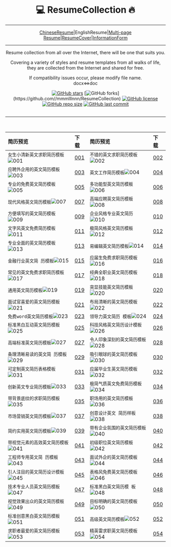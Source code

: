 
<div align="center">
<h1>💻 ResumeCollection 🔥</h1>

---

[ChineseResume](README.md)|EnglishResume|[Multi-page Resume](MultiResume.md)|[ResumeCover](ResumeCover.md)|[InformationForm](TableResume.md)


---

Resume collection from all over the Internet, there will be one that suits you.

<p align="center">
Covering a variety of styles and resume templates from all walks of life, they are collected from the Internet and shared for free.
<br></p>
If compatibility issues occur, please modify file name.<br>
docx<=>doc


[![GitHub stars](https://img.shields.io/github/stars/mmmlllnnn/ResumeCollection.svg?style=popout-square)](https://github.com/mmmlllnnn/ResumeCollection)
[![GitHub forks](https://img.shields.io/github/forks/mmmlllnnn/ResumeCollection.svg?)](https://github.com//mmmlllnnn/ResumeCollection)
[![GitHub license](https://img.shields.io/github/license/mmmlllnnn/ResumeCollection.svg)](https://github.com/mmmlllnnn/ResumeCollection)
[![GitHub repo size](https://img.shields.io/github/repo-size/mmmlllnnn/ResumeCollection.svg)](https://github.com/mmmlllnnn/ResumeCollection)
[![GitHub last commit](https://img.shields.io/github/last-commit/mmmlllnnn/ResumeCollection.svg)](https://github.com/mmmlllnnn/ResumeCollection)
<br>
<br>

---

<br>
</div>

| 简历预览 |  下载  | 简历预览  | 下载  |
|:---------|:------|:---------|:------| 
|`女生小清新英文求职简历模板`![001](2.EnglishResume/001/001.jpg)|[001](2.EnglishResume/001/)|`不错的英文求职简历模板`![002](2.EnglishResume/002/002.jpg)|[002](2.EnglishResume/002/)
|`应聘外企用的英文简历模板`![003](2.EnglishResume/003/003.jpg)|[003](2.EnglishResume/003/)|`英文工作简历模板`![004](2.EnglishResume/004/004.jpg)|[004](2.EnglishResume/004/)
|`专业的免费英文简历模板`![005](2.EnglishResume/005/005.jpg)|[005](2.EnglishResume/005/)|`多功能型英文简历模板`![006](2.EnglishResume/006/006.jpg)|[006](2.EnglishResume/006/)
|`现代风格英文简历模板`![007](2.EnglishResume/007/007.jpg)|[007](2.EnglishResume/007/)|`高端应聘英文简历模板`![008](2.EnglishResume/008/008.jpg)|[008](2.EnglishResume/008/)
|`方便填写的英文简历模板`![009](2.EnglishResume/009/009.jpg)|[009](2.EnglishResume/009/)|`企业风格专业英文简历`![010](2.EnglishResume/010/010.jpg)|[010](2.EnglishResume/010/)
|`文字风英文免费简历模板`![011](2.EnglishResume/011/011.jpg)|[011](2.EnglishResume/011/)|`极简风格英文简历模板`![012](2.EnglishResume/012/012.jpg)|[012](2.EnglishResume/012/)
|`专业全面的英文简历模板`![013](2.EnglishResume/013/013.jpg)|[013](2.EnglishResume/013/)|`易编辑英文简历模板`![014](2.EnglishResume/014/014.jpg)|[014](2.EnglishResume/014/)
|`金融行业英文简 历模板`![015](2.EnglishResume/015/015.jpg)|[015](2.EnglishResume/015/)|`应届生免费求职简历模板`![016](2.EnglishResume/016/016.jpg)|[016](2.EnglishResume/016/)
|`常见的英文免费求职简历模板`![017](2.EnglishResume/017/017.jpg)|[017](2.EnglishResume/017/)|`经典全职业英文简历模板`![018](2.EnglishResume/018/018.jpg)|[018](2.EnglishResume/018/)
|`通用英文简历模板`![019](2.EnglishResume/019/019.jpg)|[019](2.EnglishResume/019/)|`突显技能英文简历模板`![020](2.EnglishResume/020/020.jpg)|[020](2.EnglishResume/020/)
|`面试官喜爱的英文简历模板`![021](2.EnglishResume/021/021.jpg)|[021](2.EnglishResume/021/)|`布局清晰的英文简历模板`![022](2.EnglishResume/022/022.jpg)|[022](2.EnglishResume/022/)
|`免费word英文简历模板`![023](2.EnglishResume/023/023.jpg)|[023](2.EnglishResume/023/)|`领导力英文简历 模板`![024](2.EnglishResume/024/024.jpg)|[024](2.EnglishResume/024/)
|`标准黑白互动英文简历模板`![025](2.EnglishResume/025/025.jpg)|[025](2.EnglishResume/025/)|`科技风格英文简历设计模板`![026](2.EnglishResume/026/026.jpg)|[026](2.EnglishResume/026/)
|`高端标准英文简历模板`![027](2.EnglishResume/027/027.jpg)|[027](2.EnglishResume/027/)|`令人印象深刻的英文简历模板`![028](2.EnglishResume/028/028.jpg)|[028](2.EnglishResume/028/)
|`条理清晰易读的英文简 历模板`![029](2.EnglishResume/029/029.jpg)|[029](2.EnglishResume/029/)|`吸引眼球的英文简历模板`![030](2.EnglishResume/030/030.jpg)|[030](2.EnglishResume/030/)
|`可定制英文简历表格模板`![031](2.EnglishResume/031/031.jpg)|[031](2.EnglishResume/031/)|`应届毕业生英文简历模板`![032](2.EnglishResume/032/032.jpg)|[032](2.EnglishResume/032/)
|`创新英文专业简历模板`![033](2.EnglishResume/033/033.jpg)|[033](2.EnglishResume/033/)|`极简气质英文免费简历模板`![034](2.EnglishResume/034/034.jpg)|[034](2.EnglishResume/034/)
|`带背景底纹的求职简历模板`![035](2.EnglishResume/035/035.jpg)|[035](2.EnglishResume/035/)|`职场用的英文简历模板`![036](2.EnglishResume/036/036.jpg)|[036](2.EnglishResume/036/)
|`市场营销英文简历模板`![037](2.EnglishResume/037/037.jpg)|[037](2.EnglishResume/037/)|`创意设计英文 简历样板`![038](2.EnglishResume/038/038.jpg)|[038](2.EnglishResume/038/)
|`简约实用英文简历模板`![039](2.EnglishResume/039/039.jpg)|[039](2.EnglishResume/039/)|`带有企业氛围的英文简历模板`![040](2.EnglishResume/040/040.jpg)|[040](2.EnglishResume/040/)
|`带视觉元素的高效英文简历模板`![041](2.EnglishResume/041/041.jpg)|[041](2.EnglishResume/041/)|`初级职位英文简历模板`![042](2.EnglishResume/042/042.jpg)|[042](2.EnglishResume/042/)
|`工程师专用英文简 历模板`![043](2.EnglishResume/043/043.jpg)|[043](2.EnglishResume/043/)|`面试外企的英文简历模板`![044](2.EnglishResume/044/044.jpg)|[044](2.EnglishResume/044/)
|`引人注目的英文简历设计模板`![045](2.EnglishResume/045/045.jpg)|[045](2.EnglishResume/045/)|`表格风免费英文简历模板`![046](2.EnglishResume/046/046.jpg)|[046](2.EnglishResume/046/)
|`技术专业人员英文简历模板`![047](2.EnglishResume/047/047.jpg)|[047](2.EnglishResume/047/)|`标准黑白英文简历模 板`![048](2.EnglishResume/048/048.jpg)|[048](2.EnglishResume/048/)
|`视觉效果出众的英文简历模板`![049](2.EnglishResume/049/049.jpg)|[049](2.EnglishResume/049/)|`目标明确的英文简历模板`![050](2.EnglishResume/050/050.jpg)|[050](2.EnglishResume/050/)
|`标准创意黑白英文简历模板`![051](2.EnglishResume/051/051.jpg)|[051](2.EnglishResume/051/)|`高级英文简历模板`![052](2.EnglishResume/052/052.jpg)|[052](2.EnglishResume/052/)
|`求职者最爱的英文简历模板`![053](2.EnglishResume/053/053.jpg)|[053](2.EnglishResume/053/)|`精英雷求职英文简历模板`![054](2.EnglishResume/054/054.jpg)|[054](2.EnglishResume/054/)


